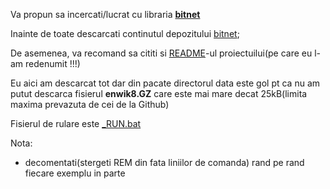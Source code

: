 
Va propun sa incercati/lucrat cu libraria [**bitnet**](https://github.com/kyegomez/BitNet/tree/main)

Inainte de toate descarcati continutul depozitului [bitnet](https://github.com/kyegomez/BitNet/tree/main);

De asemenea, va recomand sa cititi si  [README](https://github.com/stefanache/MFP-ANAF-RO/blob/main/python/BitNet/README_1st.md)-ul proiectuilui(pe care eu l-am redenumit !!!)

Eu aici am descarcat tot dar din pacate directorul data este gol pt ca nu am putut descarca fisierul **enwik8.GZ** care este mai mare decat 25kB(limita maxima prevazuta de cei de la Github)

Fisierul de rulare este [_RUN.bat]()

Nota:
- decomentati(stergeti REM din fata liniilor de comanda) rand pe rand fiecare exemplu in parte
